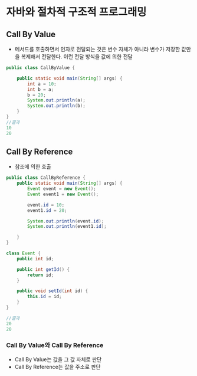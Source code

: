 # 자바와 절차적 구조적 프로그래밍

## Call By Value

- 메서드를 호출하면서 인자로 전달되는 것은 변수 자체가 아니라 변수가 저장한 값만을 복제해서 전달한다.  이런 전달 방식을 값에 의한 전달

```java
public class CallByValue {

    public static void main(String[] args) {
        int a = 10;
        int b = a;
        b = 20;
        System.out.println(a);
        System.out.println(b);
    }
}
//결과 
10
20
```

## Call By Reference

- 참조에 의한 호출

```java
public class CallByReference {
    public static void main(String[] args) {
        Event event = new Event();
        Event event1 = new Event();

        event.id = 10;
        event1.id = 20;

        System.out.println(event.id);
        System.out.println(event1.id);

    }
}

class Event {
    public int id;

    public int getId() {
        return id;
    }

    public void setId(int id) {
        this.id = id;
    }
}

//결과
20
20
```

### Call By Value와 Call By Reference

- Call By Value는 값을 그 값 자체로 판단
- Call By Reference는 값을 주소로 판단